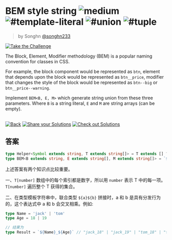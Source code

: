 <!--info-header-start--><h1>BEM style string <img src="https://img.shields.io/badge/-medium-d9901a" alt="medium"/> <img src="https://img.shields.io/badge/-%23template--literal-999" alt="#template-literal"/> <img src="https://img.shields.io/badge/-%23union-999" alt="#union"/> <img src="https://img.shields.io/badge/-%23tuple-999" alt="#tuple"/></h1><blockquote><p>by Songhn <a href="https://github.com/songhn233" target="_blank">@songhn233</a></p></blockquote><p><a href="https://tsch.js.org/3326/play" target="_blank"><img src="https://img.shields.io/badge/-Take%20the%20Challenge-3178c6?logo=typescript&logoColor=white" alt="Take the Challenge"/></a> </p><!--info-header-end-->

The Block, Element, Modifier methodology (BEM) is a popular naming convention for classes in CSS. 

For example, the block component would be represented as `btn`, element that depends upon the block would be represented as `btn__price`, modifier that changes the style of the block would be represented as `btn--big` or `btn__price--warning`.

Implement `BEM<B, E, M>` which generate string union from these three parameters. Where `B` is a string literal, `E` and `M` are string arrays (can be empty).


<!--info-footer-start--><br><a href="../../README.md" target="_blank"><img src="https://img.shields.io/badge/-Back-grey" alt="Back"/></a> <a href="https://tsch.js.org/3326/answer" target="_blank"><img src="https://img.shields.io/badge/-Share%20your%20Solutions-teal" alt="Share your Solutions"/></a> <a href="https://tsch.js.org/3326/solutions" target="_blank"><img src="https://img.shields.io/badge/-Check%20out%20Solutions-de5a77?logo=awesome-lists&logoColor=white" alt="Check out Solutions"/></a> <!--info-footer-end-->

## 答案
```ts
type Helper<Symbol extends string, T extends string[]> = T extends [] ? '' : `${Symbol}${T[number]}` 
type BEM<B extends string, E extends string[], M extends string[]> = `${B}${Helper<'__', E>}${Helper<'--', M>}`
```
上述答案有两个知识点比较重要。

一、`T[number]` 数组中的每个索引都是数字，所以用 `number` 表示 T 中的每一项。`T[number]` 遍历整个 T 获得的集合。

二、在类型模板字符串中，联合类型 `${a}${b}` 拼接时，a 和 b 是具有分发行为的，这个表达式中 a 和 b 会交叉相乘。例如:
```ts
type Name = 'jack' | 'tom'
type Age = 18 | 19 

// 结果为
type Result = `${Name}_${Age}` // "jack_18" | "jack_19" | "tom_18" | "tom_19"
```